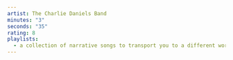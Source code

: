 ```yaml
---
artist: The Charlie Daniels Band
minutes: "3"
seconds: "35"
rating: 8
playlists:
  - a collection of narrative songs to transport you to a different world
---
```

